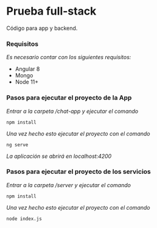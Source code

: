 # Prueba full-stack

Código para app y backend.

### Requisitos

_Es necesario contar con los siguientes requisitos:_
* Angular 8
* Mongo
* Node 11+

### Pasos para ejecutar el proyecto de la App

_Entrar a la carpeta /chat-app y ejecutar el comando_

```
npm install
```

_Una vez hecho esto ejecutar el proyecto con el comando_

```
ng serve
```

_La aplicación se abrirá en localhost:4200_

### Pasos para ejecutar el proyecto de los servicios

_Entrar a la carpeta /server y ejecutar el comando_

```
npm install
```

_Una vez hecho esto ejecutar el proyecto con el comando_

```
node index.js
```